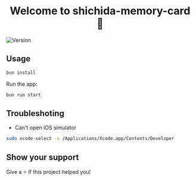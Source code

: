 <h1 align="center">Welcome to shichida-memory-card 👋</h1>
<p>
  <img alt="Version" src="https://img.shields.io/badge/version-1.0.0-blue.svg?cacheSeconds=2592000" />
</p>

## Usage

```sh
bun install
```

Run the app:
```sh
bun run start
````

## Troubleshoting

- Can't open iOS simulator
```sh
sudo xcode-select -s /Applications/Xcode.app/Contents/Developer
```


## Show your support

Give a ⭐ if this project helped you!

